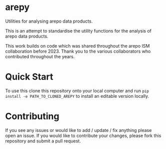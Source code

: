 # arepy
Utilities for analysing arepo data products.

This is an attempt to standardise the utility functions for the analysis of arepo data products.

This work builds on code which was shared throughout the arepo ISM collaboration before 2023.
Thank you to the various collaborators who contributed throughout the years.

# Quick Start

To use this clone this repository onto your local computer and run `pip install -e PATH_TO_CLONED_AREPY` to install an editable version locally.


# Contributing

If you see any issues or would like to add / update / fix anything please open an issue.
If you would like to contribute your changes, please fork this repository and submit a pull request.
